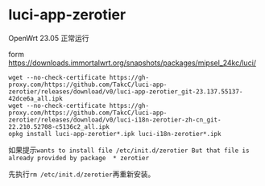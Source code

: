 # luci-app-zerotier

OpenWrt 23.05 正常运行

form https://downloads.immortalwrt.org/snapshots/packages/mipsel_24kc/luci/

```shell
wget --no-check-certificate https://gh-proxy.com/https://github.com/TakcC/luci-app-zerotier/releases/download/v0/luci-app-zerotier_git-23.137.55137-42dce6a_all.ipk
wget --no-check-certificate https://gh-proxy.com/https://github.com/TakcC/luci-app-zerotier/releases/download/v0/luci-i18n-zerotier-zh-cn_git-22.210.52708-c5136c2_all.ipk
opkg install luci-app-zerotier*.ipk luci-i18n-zerotier*.ipk
```

如果提示`wants to install file /etc/init.d/zerotier But that file is already provided by package  * zerotier`

先执行`rm /etc/init.d/zerotier`再重新安装。
